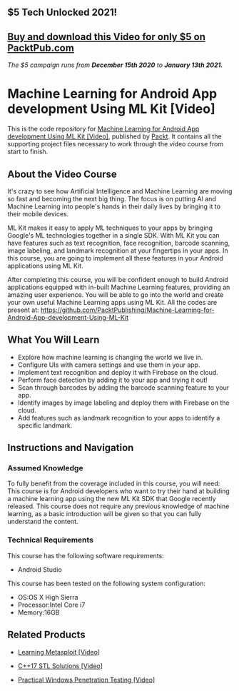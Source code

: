 ## $5 Tech Unlocked 2021!
[Buy and download this Video for only $5 on PacktPub.com](https://www.packtpub.com/product/machine-learning-for-android-app-development-using-ml-kit-video/9781789539875)
-----
*The $5 campaign         runs from __December 15th 2020__ to __January 13th 2021.__*

# Machine Learning for Android App development Using ML Kit [Video]
This is the code repository for [Machine Learning for Android App development Using ML Kit [Video]](https://www.packtpub.com/application-development/machine-learning-android-app-development-using-ml-kit-video?utm_source=github&utm_medium=repository&utm_campaign=9781789539875), published by [Packt](https://www.packtpub.com/?utm_source=github). It contains all the supporting project files necessary to work through the video course from start to finish.
## About the Video Course
It's crazy to see how Artificial Intelligence and Machine Learning are moving so fast and becoming the next big thing. The focus is on putting AI and Machine Learning into people's hands in their daily lives by bringing it to their mobile devices. 

ML Kit makes it easy to apply ML techniques to your apps by bringing Google's ML technologies together in a single SDK. With ML Kit you can have features such as text recognition, face recognition, barcode scanning, image labeling, and landmark recognition at your fingertips in your apps. In this course, you are going to implement all these features in your Android applications using ML Kit.

After completing this course, you will be confident enough to build Android applications equipped with in-built Machine Learning features, providing an amazing user experience. You will be able to go into the world and create your own useful Machine Learning apps using ML Kit.
All the codes are present at:
https://github.com/PacktPublishing/Machine-Learning-for-Android-App-development-Using-ML-Kit

<H2>What You Will Learn</H2>
<DIV class=book-info-will-learn-text>
<UL>
<LI>Explore how machine learning is changing the world we live in. 
<LI>Configure UIs with camera settings and use them in your app. 
<LI>Implement text recognition and deploy it with Firebase on the cloud. 
<LI>Perform face detection by adding it to your app and trying it out! 
<LI>Scan through barcodes by adding the barcode scanning feature to your app. 
<LI>Identify images by image labeling and deploy them with Firebase on the cloud. 
<LI>Add features such as landmark recognition to your apps to identify a specific landmark. </LI></UL></DIV>

## Instructions and Navigation
### Assumed Knowledge
To fully benefit from the coverage included in this course, you will need:<br/>
This course is for Android developers who want to try their hand at building a machine learning app using the new ML Kit SDK that Google recently released. This course does not require any previous knowledge of machine learning, as a basic introduction will be given so that you can fully understand the content.
### Technical Requirements
This course has the following software requirements:<br/>
<UL>
<LI>Android Studio</LI></UL>

This course has been tested on the following system configuration:
<UL>
<LI>OS:OS X High Sierra
<LI>Processor:Intel Core i7
<LI>Memory:16GB</LI></UL>


## Related Products
* [Learning Metasploit [Video]](https://www.packtpub.com/networking-and-servers/learning-metasploit-video?utm_source=github&utm_medium=repository&utm_campaign=9781788628396)

* [C++17 STL Solutions [Video]](https://www.packtpub.com/application-development/c17-stl-solutions-video?utm_source=github&utm_medium=repository&utm_campaign=9781789535273)

* [Practical Windows Penetration Testing [Video]](https://www.packtpub.com/networking-and-servers/practical-windows-penetration-testing-video?utm_source=github&utm_medium=repository&utm_campaign=9781788396653)

